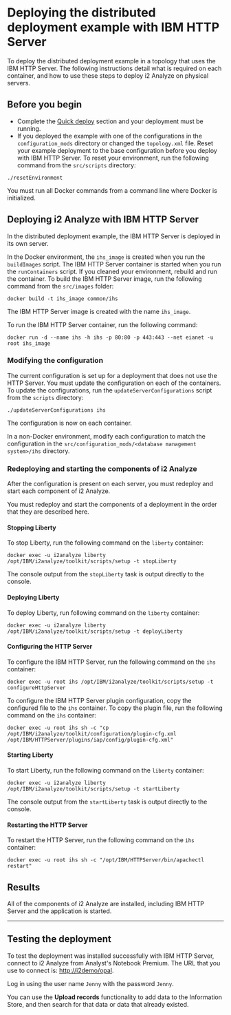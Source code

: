 # Deploying the distributed deployment example with IBM HTTP Server
To deploy the distributed deployment example in a topology that uses the IBM HTTP Server. The following instructions detail what is required on each container, and how to use these steps to deploy i2 Analyze on physical servers.

## Before you begin
- Complete the [Quick deploy](deploy_quick_start.md) section and your deployment must be running.
- If you deployed the example with one of the configurations in the `configuration_mods` directory or changed the `topology.xml` file. Reset your example deployment to the base configuration before you deploy with IBM HTTP Server. To reset your environment, run the following command from the `src/scripts` directory:
```
./resetEnvironment
```

You must run all Docker commands from a command line where Docker is initialized.

## Deploying i2 Analyze with IBM HTTP Server
In the distributed deployment example, the IBM HTTP Server is deployed in its own server.

In the Docker environment, the `ihs_image` is created when you run the `buildImages` script. The IBM HTTP Server container is started when you run the `runContainers` script. If you cleaned your environment, rebuild and run the container.
To build the IBM HTTP Server image, run the following command from the `src/images` folder:
```
docker build -t ihs_image common/ihs
```

The IBM HTTP Server image is created with the name `ihs_image`.

To run the IBM HTTP Server container, run the following command:
```
docker run -d --name ihs -h ihs -p 80:80 -p 443:443 --net eianet -u root ihs_image
```

### Modifying the configuration
The current configuration is set up for a deployment that does not use the HTTP Server. You must update the configuration on each of the containers. To update the configurations, run the `updateServerConfigurations` script from the `scripts` directory:
```
./updateServerConfigurations ihs
```

The configuration is now on each container.

In a non-Docker environment, modify each configuration to match the configuration in the `src/configuration_mods/<database management system>/ihs` directory.

### Redeploying and starting the components of i2 Analyze
After the configuration is present on each server, you must redeploy and start each component of i2 Analyze.

You must redeploy and start the components of a deployment in the order that they are described here.

#### Stopping Liberty
To stop Liberty, run the following command on the `liberty` container:
```
docker exec -u i2analyze liberty /opt/IBM/i2analyze/toolkit/scripts/setup -t stopLiberty
```
The console output from the `stopLiberty` task is output directly to the console.

#### Deploying Liberty
To deploy Liberty, run following command on the `liberty` container:
```
docker exec -u i2analyze liberty /opt/IBM/i2analyze/toolkit/scripts/setup -t deployLiberty
```

#### Configuring the HTTP Server
To configure the IBM HTTP Server, run the following command on the `ihs` container:
```
docker exec -u root ihs /opt/IBM/i2analyze/toolkit/scripts/setup -t configureHttpServer
```

To configure the IBM HTTP Server plugin configuration, copy the configured file to the `ihs` container. To copy the plugin file, run the following command on the `ihs` container:
```
docker exec -u root ihs sh -c "cp /opt/IBM/i2analyze/toolkit/configuration/plugin-cfg.xml /opt/IBM/HTTPServer/plugins/iap/config/plugin-cfg.xml"
```

#### Starting Liberty
To start Liberty, run the following command on the `liberty` container:
```
docker exec -u i2analyze liberty /opt/IBM/i2analyze/toolkit/scripts/setup -t startLiberty
```
The console output from the `startLiberty` task is output directly to the console.

#### Restarting the HTTP Server
To restart the HTTP Server, run the following command on the `ihs` container:
```
docker exec -u root ihs sh -c "/opt/IBM/HTTPServer/bin/apachectl restart"
```

## Results
All of the components of i2 Analyze are installed, including IBM HTTP Server and the application is started.

---

## Testing the deployment
To test the deployment was installed successfully with IBM HTTP Server, connect to i2 Analyze from Analyst's Notebook Premium. The URL that you use to connect is: [http://i2demo/opal](http://i2demo/opal).

Log in using the user name `Jenny` with the password `Jenny`.

You can use the **Upload records** functionality to add data to the Information Store, and then search for that data or data that already existed.
